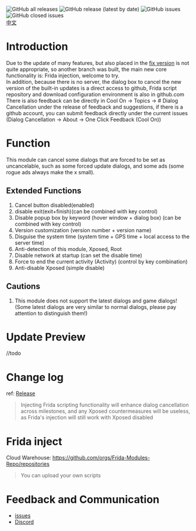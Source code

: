 ![GitHub all releases](https://img.shields.io/github/downloads/Xposed-Modules-Repo/com.mhook.dialog.new/total?color=1&style=plastic) 
![GitHub release (latest by date)](https://img.shields.io/github/v/release/Xposed-Modules-Repo/com.mhook.dialog.new?style=plastic)
![GitHub issues](https://img.shields.io/github/issues-raw/Xposed-Modules-Repo/com.mhook.dialog.new?style=plastic)
![GitHub closed issues](https://img.shields.io/github/issues-closed-raw/Xposed-Modules-Repo/com.mhook.dialog.new?style=plastic)  
[中文](https://github.com/Xposed-Modules-Repo/com.mhook.dialog.new/blob/main/README.md)  
# Introduction
Due to the update of many features, but also placed in the [fix version](https://github.com/Xposed-Modules-Repo/com.mhook.dialog.fix) is not quite appropriate, so another branch was built, the main new core functionality is: Frida injection, welcome to try.  
In addition, because there is no server, the dialog box to cancel the new version of the built-in updates is a direct access to github, Frida script repository and download configuration environment is also in github.com  
There is also feedback can be directly in Cool On -> Topics -> # Dialog Cancellation under the release of feedback and suggestions, if there is a github account, you can submit feedback directly under the current issues (Dialog Cancellation -> About -> One Click Feedback (Cool On))  
# Function
This module can cancel some dialogs that are forced to be set as uncancelable, such as some forced update dialogs, and some ads (some rogue ads always make the x small).

## Extended Functions
1. Cancel button disabled(enabled)  
2. disable exit(exit+finish)(can be combined with key control)  
3. Disable popup box by keyword (hover window + dialog box) (can be combined with key control)  
4. Version customization (version number + version name)  
5. Disguise the system time (system time + GPS time + local access to the server time)  
6. Anti-detection of this module, Xposed, Root  
7. Disable network at startup (can set the disable time)  
8. Force to end the current activity (Activity) (control by key combination)  
9. Anti-disable Xposed (simple disable)  
## Cautions
1. This module does not support the latest dialogs and game dialogs! (Some latest dialogs are very similar to normal dialogs, please pay attention to distinguish them!)  

# Update Preview
//todo
# Change log
ref: [Release](https://github.com/Xposed-Modules-Repo/com.mhook.dialog.new/releases)  
> Injecting Frida scripting functionality will enhance dialog cancellation across milestones, and any Xposed countermeasures will be useless, as Frida's injection will still work with Xposed disabled
# Frida inject
Cloud Warehouse: https://github.com/orgs/Frida-Modules-Repo/repositories
> You can upload your own scripts  
# Feedback and Communication
- [issues](https://github.com/Xposed-Modules-Repo/com.mhook.dialog.new/issues)  
- [Discord](https://discord.gg/hDNx5mYGtA)      
